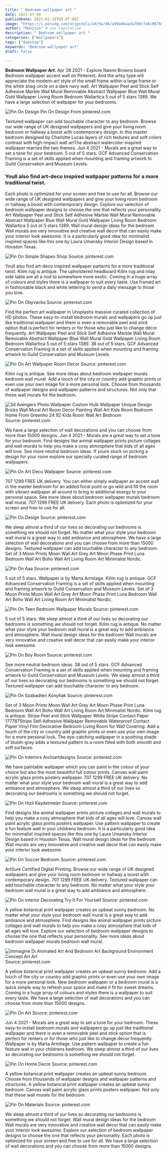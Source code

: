 ```yaml
---
title: " Bedroom wallpaper art "
date: 2021-07-08
publishDate: 2021-01-19T09:07:08Z
image: "https://i.pinimg.com/originals/a9/9a/46/a99a46aa3a760c7a6c0676551e3cbf98.jpg"
author: "Manicus" # use capitalize
description: " Bedroom wallpaper art "
categories: ["Wallpapers"]
tags: ["dekstop"]
keywords: "Bedroom wallpaper art"
draft: false

---
```



**Bedroom Wallpaper Art**. Apr 28 2021 - Explore Naomi Browns board Bedroom wallpaper accent wall on Pinterest. And the artsy type will appreciate the modern-art style of the small frame within a large frame or the white shag circle on a dark navy wall. Art Wallpaper Peel and Stick Self Adhesive Marble Wall Mural Removable Abstract Wallpaper Blue Wall Mural Gold Wallpaper Living Room Bedroom Wallartica 5 out of 5 stars 1389. We have a large selection of wallpaper for your bedrooms.

![Pin On Design](https://i.pinimg.com/originals/88/4a/6b/884a6b46254e5275b4bb6a55720e9ced.jpg "Pin On Design")
Pin On Design From pinterest.com


Textured wallpaper can add touchable character to any bedroom. Browse our wide range of UK designed wallpapers and give your living room bedroom or hallway a boost with contemporary design. In this master bedroom designed by Charlotte Lucas layers of rich textures and soft colors contrast with high-impact wall artThe abstract watercolor-inspired wallpaper marries the two themes. Jun 4 2021 - Murals are a great way to set a tone for your bedroom. 5 out of 5 stars. GCF Advanced Conservation Framing is a set of skills applied when mounting and framing artwork to Guild Conservation and Museum Levels.

### Youll also find art-deco inspired wallpaper patterns for a more traditional twist.

Each photo is optimized for your screen and free to use for all. Browse our wide range of UK designed wallpapers and give your living room bedroom or hallway a boost with contemporary design. Explore our selection of bedroom wallpaper designs to choose the one that reflects your personality. Art Wallpaper Peel and Stick Self Adhesive Marble Wall Mural Removable Abstract Wallpaper Blue Wall Mural Gold Wallpaper Living Room Bedroom Wallartica 5 out of 5 stars 1389. Wall mural design ideas for the bedroom Wall murals are very innovative and creative wall decor that can easily make your interior look awesome. It is a particularly good idea for minimalist inspired spaces like this one by Laura Umansky Interior Design based in Houston Texas.


![Pin On Simple Shapes Shop](https://i.pinimg.com/originals/79/55/78/79557844da5a45212d95614f85664ca2.jpg "Pin On Simple Shapes Shop")
Source: pinterest.com

Youll also find art-deco inspired wallpaper patterns for a more traditional twist. Kilim rug is antique. The upholstered headboard Kilim rug and inlay side table are all a nod to somewhere more exotic. Coming in a huge array of colours and styles there is a wallpaper to suit every taste. Use framed art in fashionable black and white lettering to send a daily message to those you love.

![Pin On Obyvacka](https://i.pinimg.com/originals/63/24/3c/63243c8a1f46e0bc2e7038e4561bb0bb.jpg "Pin On Obyvacka")
Source: pinterest.com

Find the perfect art wallpaper in Unsplashs massive curated collection of HD photos. These easy-to-install bedroom murals and wallpapers go up just like traditional wallpaper and there is even a removable peel and stick option that is perfect for renters or for those who just like to change décor frequently. Art Wallpaper Peel and Stick Self Adhesive Marble Wall Mural Removable Abstract Wallpaper Blue Wall Mural Gold Wallpaper Living Room Bedroom Wallartica 5 out of 5 stars 1389. 38 out of 5 stars. GCF Advanced Conservation Framing is a set of skills applied when mounting and framing artwork to Guild Conservation and Museum Levels.

![Pin On Art Wallpaper Room Decor](https://i.pinimg.com/originals/19/d2/d3/19d2d38e81d3919b56f5c89b03b7ffe4.jpg "Pin On Art Wallpaper Room Decor")
Source: pinterest.com

Kilim rug is antique. See more ideas about bedroom wallpaper murals bedroom wall mural. Add a touch of the city or country add graphic prints or even use your own image for a more personal look. Choose from thousands of wallpaper designs and wallpaper patterns and structures. Not only that these wall murals for the bedroom.

![3d Avengers Photo Wallpaper Custom Hulk Wallpaper Unique Design Bricks Wall Mural Art Room Decor Painting Wall Art Kids Room Bedroom Home From Greenho 24 92 Kids Room Wall Art Bedroom](https://i.pinimg.com/originals/0b/8b/15/0b8b15a2de05481d11cda4145849b28a.jpg "3d Avengers Photo Wallpaper Custom Hulk Wallpaper Unique Design Bricks Wall Mural Art Room Decor Painting Wall Art Kids Room Bedroom Home From Greenho 24 92 Kids Room Wall Art Bedroom")
Source: pinterest.com

We have a large selection of wall decorations and you can choose from more than 15000 designs. Jun 4 2021 - Murals are a great way to set a tone for your bedroom. Find designs like animal wallpaper prints picture collages and wall murals to help you make a cosy atmosphere that kids of all ages will love. See more neutral bedroom ideas. If youre stuck on picking a design for your room explore our specially curated range of bedroom wallpapers.

![Pin On Art Deco Wallpaper](https://i.pinimg.com/736x/2e/1b/d2/2e1bd2178cb8d5538b01fa3acfbcd11b.jpg "Pin On Art Deco Wallpaper")
Source: pinterest.com

707 1299 FREE UK delivery. You can either simply wallpaper an accent wall in the master bedroom for an added focal point or go wild and fill the room with vibrant wallpaper all around to bring in additional energy to your personal space. See more ideas about bedroom wallpaper murals bedroom wall mural. 707 1299 FREE UK delivery. Each photo is optimized for your screen and free to use for all.

![Pin On Design](https://i.pinimg.com/originals/88/4a/6b/884a6b46254e5275b4bb6a55720e9ced.jpg "Pin On Design")
Source: pinterest.com

We sleep almost a third of our lives so decorating our bedrooms is something we should not forget. No matter what your style your bedroom wall mural is a great way to add ambiance and atmosphere. We have a large selection of wall decorations and you can choose from more than 15000 designs. Textured wallpaper can add touchable character to any bedroom. Set of 3 Moon Prints Moon Wall Art Grey Art Moon Phase Print Luna Bedroom Wall Art Boho Wall Art Living Room Art Minimalist Nordic.

![Pin On Aaa](https://i.pinimg.com/564x/58/12/f2/5812f25d4b68854b6cd8ae134e20b708.jpg "Pin On Aaa")
Source: pinterest.com

5 out of 5 stars. Wallpaper is by Marta Armitage. Kilim rug is antique. GCF Advanced Conservation Framing is a set of skills applied when mounting and framing artwork to Guild Conservation and Museum Levels. Set of 3 Moon Prints Moon Wall Art Grey Art Moon Phase Print Luna Bedroom Wall Art Boho Wall Art Living Room Art Minimalist Nordic.

![Pin On Teen Bedroom Wallpaper Murals](https://i.pinimg.com/originals/6a/c5/86/6ac5869d6396923dbce47fcc5934b137.jpg "Pin On Teen Bedroom Wallpaper Murals")
Source: pinterest.com

5 out of 5 stars. We sleep almost a third of our lives so decorating our bedrooms is something we should not forget. Kilim rug is antique. No matter what your style your bedroom wall mural is a great way to add ambiance and atmosphere. Wall mural design ideas for the bedroom Wall murals are very innovative and creative wall decor that can easily make your interior look awesome.

![Pin On Boy Room](https://i.pinimg.com/originals/ab/23/9a/ab239a1eaf1ea33e3ce145d3998d6fa3.jpg "Pin On Boy Room")
Source: pinterest.com

See more neutral bedroom ideas. 38 out of 5 stars. GCF Advanced Conservation Framing is a set of skills applied when mounting and framing artwork to Guild Conservation and Museum Levels. We sleep almost a third of our lives so decorating our bedrooms is something we should not forget. Textured wallpaper can add touchable character to any bedroom.

![Pin On Szabadteri Konyhak](https://i.pinimg.com/originals/79/69/6c/79696caa020b58c41801582f60b57bfd.jpg "Pin On Szabadteri Konyhak")
Source: pinterest.com

Set of 3 Moon Prints Moon Wall Art Grey Art Moon Phase Print Luna Bedroom Wall Art Boho Wall Art Living Room Art Minimalist Nordic. Kilim rug is antique. Stripe Peel and Stick Wallpaper White Stripe Contact Paper 177787Stripe Self-Adhesive Wallpaper Removable Waterproof Contact Paper Vinyl Film Decorative Bedroom Living Room for Wall Covering. Add a touch of the city or country add graphic prints or even use your own image for a more personal look. The eye-catching wallpaper in a soothing shade of bluish-gray adds a textured pattern to a room filled with both smooth and soft surfaces.

![Pin On Interiors Archiartdesigns](https://i.pinimg.com/originals/bf/67/54/bf675429d28b57ce0fc01fe49abe797b.jpg "Pin On Interiors Archiartdesigns")
Source: pinterest.com

We have paintable wallpaper which you can paint in the colour of your choice but also the most beautiful full colour prints. Canvas wall paint acrylic glass prints posters wallpaper. 707 1299 FREE UK delivery. No matter what your style your bedroom wall mural is a great way to add ambiance and atmosphere. We sleep almost a third of our lives so decorating our bedrooms is something we should not forget.

![Pin On Hizli Kaydetmeler](https://i.pinimg.com/originals/3f/ef/ef/3fefef6e163afb7a5d5a802aa1afbb45.jpg "Pin On Hizli Kaydetmeler")
Source: pinterest.com

Find designs like animal wallpaper prints picture collages and wall murals to help you make a cosy atmosphere that kids of all ages will love. Canvas wall paint acrylic glass prints posters wallpaper. Use pattern wallpaper to create a fun feature wall in your childrens bedroom. It is a particularly good idea for minimalist inspired spaces like this one by Laura Umansky Interior Design based in Houston Texas. Wall mural design ideas for the bedroom Wall murals are very innovative and creative wall decor that can easily make your interior look awesome.

![Pin On Soccer Bedroom](https://i.pinimg.com/originals/26/59/ca/2659ca163157fafe2421b0c0f76941bc.jpg "Pin On Soccer Bedroom")
Source: pinterest.com

ArtSure Certified Digital Printing. Browse our wide range of UK designed wallpapers and give your living room bedroom or hallway a boost with contemporary design. 707 1299 FREE UK delivery. Textured wallpaper can add touchable character to any bedroom. No matter what your style your bedroom wall mural is a great way to add ambiance and atmosphere.

![Pin On Interior Decorating Try It For Yourself](https://i.pinimg.com/736x/1f/b2/bd/1fb2bd6d07bfd1af6fd2bb00e1df6ed0.jpg "Pin On Interior Decorating Try It For Yourself")
Source: pinterest.com

A yellow botanical print wallpaper creates an upbeat sunny bedroom. No matter what your style your bedroom wall mural is a great way to add ambiance and atmosphere. Find designs like animal wallpaper prints picture collages and wall murals to help you make a cosy atmosphere that kids of all ages will love. Explore our selection of bedroom wallpaper designs to choose the one that reflects your personality. See more ideas about bedroom wallpaper murals bedroom wall mural.

![Immagine Di Animated Art And Bedroom Art Background Environment Concept Art Art](https://i.pinimg.com/originals/87/1f/d1/871fd1cf2d7ea39f94a4b75f8c117fb2.jpg "Immagine Di Animated Art And Bedroom Art Background Environment Concept Art Art")
Source: pinterest.com

A yellow botanical print wallpaper creates an upbeat sunny bedroom. Add a touch of the city or country add graphic prints or even use your own image for a more personal look. New bedroom wallpaper or a bedroom mural is a quick simple way to refresh your space and make it fit for sweet dreams. Coming in a huge array of colours and styles there is a wallpaper to suit every taste. We have a large selection of wall decorations and you can choose from more than 15000 designs.

![Pin On Art](https://i.pinimg.com/originals/96/ff/f7/96fff72ed006f54f014a961a1dfb253c.jpg "Pin On Art")
Source: pinterest.com

Jun 4 2021 - Murals are a great way to set a tone for your bedroom. These easy-to-install bedroom murals and wallpapers go up just like traditional wallpaper and there is even a removable peel and stick option that is perfect for renters or for those who just like to change décor frequently. Wallpaper is by Marta Armitage. Use pattern wallpaper to create a fun feature wall in your childrens bedroom. We sleep almost a third of our lives so decorating our bedrooms is something we should not forget.

![Pin On Home Decor](https://i.pinimg.com/originals/f9/c8/64/f9c864435df1758fa5b34005eb9e5289.jpg "Pin On Home Decor")
Source: pinterest.com

A yellow botanical print wallpaper creates an upbeat sunny bedroom. Choose from thousands of wallpaper designs and wallpaper patterns and structures. A yellow botanical print wallpaper creates an upbeat sunny bedroom. Canvas wall paint acrylic glass prints posters wallpaper. Not only that these wall murals for the bedroom.

![Pin On Materials](https://i.pinimg.com/originals/a9/9a/46/a99a46aa3a760c7a6c0676551e3cbf98.jpg "Pin On Materials")
Source: pinterest.com

We sleep almost a third of our lives so decorating our bedrooms is something we should not forget. Wall mural design ideas for the bedroom Wall murals are very innovative and creative wall decor that can easily make your interior look awesome. Explore our selection of bedroom wallpaper designs to choose the one that reflects your personality. Each photo is optimized for your screen and free to use for all. We have a large selection of wall decorations and you can choose from more than 15000 designs.

